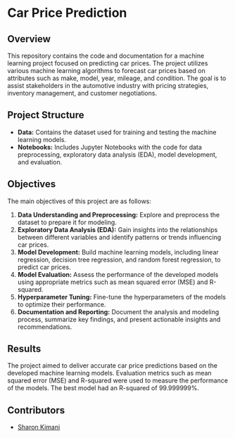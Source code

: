 # Car Price Prediction

## Overview
This repository contains the code and documentation for a machine learning project focused on predicting car prices. The project utilizes various machine learning algorithms to forecast car prices based on attributes such as make, model, year, mileage, and condition. The goal is to assist stakeholders in the automotive industry with pricing strategies, inventory management, and customer negotiations.

## Project Structure
- **Data:** Contains the dataset used for training and testing the machine learning models.
- **Notebooks:** Includes Jupyter Notebooks with the code for data preprocessing, exploratory data analysis (EDA), model development, and evaluation.

## Objectives
The main objectives of this project are as follows:
1. **Data Understanding and Preprocessing:** Explore and preprocess the dataset to prepare it for modeling.
2. **Exploratory Data Analysis (EDA):** Gain insights into the relationships between different variables and identify patterns or trends influencing car prices.
3. **Model Development:** Build machine learning models, including linear regression, decision tree regression, and random forest regression, to predict car prices.
4. **Model Evaluation:** Assess the performance of the developed models using appropriate metrics such as mean squared error (MSE) and R-squared.
5. **Hyperparameter Tuning:** Fine-tune the hyperparameters of the models to optimize their performance.
6. **Documentation and Reporting:** Document the analysis and modeling process, summarize key findings, and present actionable insights and recommendations.


## Results
The project aimed to deliver accurate car price predictions based on the developed machine learning models. Evaluation metrics such as mean squared error (MSE) and R-squared were used to measure the performance of the models.
The best model had an R-squared of 99.999999%.

## Contributors
- [Sharon   Kimani]((https://github.com/Sharonkimani))


